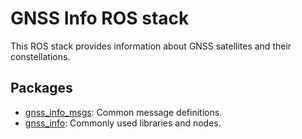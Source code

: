 <!--
SPDX-License-Identifier: BSD-3-Clause
SPDX-FileCopyrightText: Czech Technical University in Prague
-->

# GNSS Info ROS stack

This ROS stack provides information about GNSS satellites and their constellations.

## Packages

- [gnss_info_msgs](gnss_info_msgs): Common message definitions.
- [gnss_info](gnss_info): Commonly used libraries and nodes.